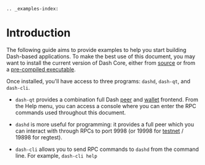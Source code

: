 ```{eval-rst}
.. _examples-index:
```

# Introduction

The following guide aims to provide examples to help you start building Dash-based applications. To make the best use of this document, you may want to install the current version of Dash Core, either from [source](https://github.com/dashpay/dash/) or from a [pre-compiled executable](https://www.dash.org/wallets/#wallets).

Once installed, you'll have access to three programs: `dashd`, `dash-qt`, and `dash-cli`.

* `dash-qt` provides a combination full Dash [peer](../resources/glossary.md#peer) and [wallet](../resources/glossary.md#wallet) frontend. From the Help menu, you can access a console where you can enter the RPC commands used throughout this document.

* `dashd` is more useful for programming: it provides a full peer which you can interact with through RPCs to port 9998 (or 19998 for [testnet](../resources/glossary.md#testnet) / 19898 for regtest).

* `dash-cli` allows you to send RPC commands to `dashd` from the command line.  For example, `dash-cli help`
